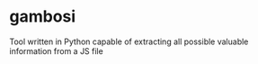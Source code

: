 # gambosi
Tool written in Python capable of extracting all possible valuable information from a JS file
